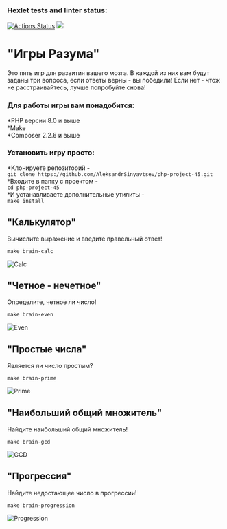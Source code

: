 ### Hexlet tests and linter status:
[![Actions Status](https://github.com/AleksandrSinyavtsev/php-project-45/workflows/hexlet-check/badge.svg)](https://github.com/AleksandrSinyavtsev/php-project-45/actions)
<a href="https://codeclimate.com/github/AleksandrSinyavtsev/php-project-45/maintainability"><img src="https://api.codeclimate.com/v1/badges/29e5be703ff2789e9d62/maintainability" /></a>

# "Игры Разума"

Это пять игр для развития вашего мозга. В каждой из них вам будут   
заданы три вопроса, если ответы верны - вы победили! Если нет - чтож  
не расстраивайтесь, лучше попробуйте снова!  

### Для работы игры вам понадобится:    
*PHP версии 8.0 и выше  
*Make  
*Composer 2.2.6 и выше  

### Установить игру просто:  
*Клонируете репозиторий -   
`git clone https://github.com/AleksandrSinyavtsev/php-project-45.git`  
*Входите в папку с проектом -   
`cd php-project-45`  
*И устанавливаете дополнительные утилиты -   
`make install`  

## "Калькулятор"  
Вычислите выражение и введите правельный ответ!  

`make brain-calc`

![Calc](https://github.com/AleksandrSinyavtsev/php-project-45/assets/48642880/cc309a6c-b35f-40b1-9d79-bb2eec7722a3)

## "Четное - нечетное"  
Определите, четное ли число!  

`make brain-even`

![Even](https://github.com/AleksandrSinyavtsev/php-project-45/assets/48642880/53e8140b-b3bb-40db-a4fa-06fd497644f3)

## "Простые числа"  
Является ли число простым?  

`make brain-prime`

![Prime](https://github.com/AleksandrSinyavtsev/php-project-45/assets/48642880/1b5a5de9-9d1e-4fb4-8bda-36a6debc1b60)

## "Наибольший общий множитель"  
Найдите наибольший общий множитель!  

`make brain-gcd`

![GCD](https://github.com/AleksandrSinyavtsev/php-project-45/assets/48642880/ff78949c-4271-43bb-bdd1-eb569ed69800)

## "Прогрессия"  
Найдите недостающее число в прогрессии!  

`make brain-progression`

![Progression](https://github.com/AleksandrSinyavtsev/php-project-45/assets/48642880/f6d384c2-1cbc-4bc2-8863-4215d5f8e2a4)







